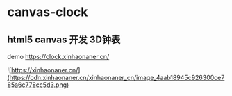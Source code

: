 # canvas-clock

## html5 canvas 开发 3D钟表

demo https://clock.xinhaonaner.cn/

![https://xinhaonaner.cn/](https://cdn.xinhaonaner.cn/xinhaonaner_cn/image_4aab18945c926300ce785a6c778cc5d3.png)
